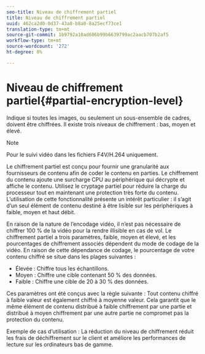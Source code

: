 ```yaml
---
seo-title: Niveau de chiffrement partiel
title: Niveau de chiffrement partiel
uuid: 462ca2d0-0d37-43a8-b8a0-8a25ecf73ce1
translation-type: tm+mt
source-git-commit: 1b9792a10ad606b99b6639799ac2aacb707b2af5
workflow-type: tm+mt
source-wordcount: '272'
ht-degree: 0%

---
```



# Niveau de chiffrement partiel{#partial-encryption-level}

Indique si toutes les images, ou seulement un sous-ensemble de cadres, doivent être chiffrées. Il existe trois niveaux de chiffrement : bas, moyen et élevé.

>[!NOTE]
>
>Pour le suivi vidéo dans les fichiers F4V/H.264 uniquement.

Le chiffrement partiel est conçu pour fournir une granularité aux fournisseurs de contenu afin de coder le contenu en parties. Le chiffrement du contenu ajoute une surcharge CPU au périphérique qui décrypte et affiche le contenu. Utilisez le cryptage partiel pour réduire la charge du processeur tout en maintenant une protection très forte du contenu. L’utilisation de cette fonctionnalité présente un intérêt particulier : il s’agit d’un seul élément de contenu destiné à être lisible sur les périphériques à faible, moyen et haut débit.

En raison de la nature de l’encodage vidéo, il n’est pas nécessaire de chiffrer 100 % de la vidéo pour la rendre illisible en cas de vol. Le chiffrement partiel a trois paramètres, faible, moyen et élevé, et les pourcentages de chiffrement associés dépendent du mode de codage de la vidéo. En raison de cette dépendance de codage, le pourcentage de votre contenu chiffré se situe dans les plages suivantes :

* Élevée : Chiffre tous les échantillons.
* Moyen : Chiffre une cible contenant 50 % des données.
* Faible : Chiffre une cible de 20 à 30 % des données.

Ces paramètres ont été conçus avec la règle suivante : Tout contenu chiffré à faible valeur est également chiffré à moyenne valeur. Cela garantit que le même élément de contenu distribué à faible chiffrement par une partie et distribué à moyen chiffrement par une autre partie ne compromet pas la protection du contenu.

Exemple de cas d’utilisation : La réduction du niveau de chiffrement réduit les frais de déchiffrement sur le client et améliore les performances de lecture sur les ordinateurs bas de gamme.
